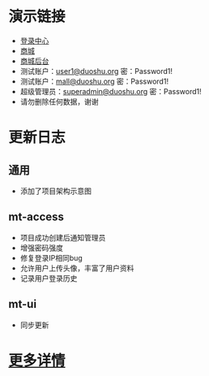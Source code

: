 # 演示链接
- [登录中心](https://auth.duoshu.org)
- [商城](https://www.duoshu.org)
- [商城后台](https://www.duoshu.org/admin)
- 测试账户：user1@duoshu.org 密：Password1!
- 测试账户：mall@duoshu.org 密：Password1!
- 超级管理员：superadmin@duoshu.org 密：Password1!
- 请勿删除任何数据，谢谢
# 更新日志
## 通用
- 添加了项目架构示意图
## mt-access
- 项目成功创建后通知管理员
- 增强密码强度
- 修复登录IP相同bug
- 允许用户上传头像，丰富了用户资料
- 记录用户登录历史
## mt-ui
- 同步更新
# [更多详情](https://github.com/publicdevop2019/mt-auth/projects/7)